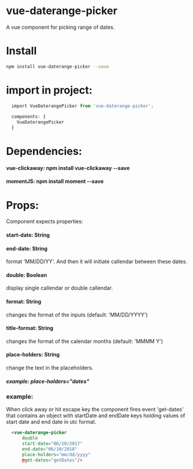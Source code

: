 # vue-daterange-picker

A vue component for picking range of dates.

# Install
```bash
npm install vue-daterange-picker --save
```

# import in project:
```javascript
  import VueDaterangePicker from 'vue-daterange-picker';
  
  components: {
    VueDaterangePicker
  }
```

# Dependencies:

#### vue-clickaway:  npm install vue-clickaway --save
#### momentJS: npm install moment --save

# Props:

Component expects properties:
#### start-date: String 
#### end-date: String
format 'MM/DD/YY'.
And then it will initiate callendar between these dates.

#### double: Boolean
display single callendar or double callendar.

#### format: String
changes the format of the inputs (default: 'MM/DD/YYYY')

#### title-format: String
changes the format of the calendar months (default: 'MMMM Y')

#### place-holders: String
change the text in the placeholders.
##### example: place-holders="dates"

### example:
When click away or hit escape key the component fires event 'get-dates' that contains an object
with startDate and endDate keys holding values of start date and end date in utc format.

```HTML
  <vue-daterange-picker 
      double 
      start-date="06/10/2017" 
      end-date="06/10/2018" 
      place-holders="mm/dd/yyyy"
      @get-dates="getDates"/>
```
